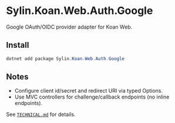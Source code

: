 # Sylin.Koan.Web.Auth.Google

Google OAuth/OIDC provider adapter for Koan Web.

## Install

```powershell
dotnet add package Sylin.Koan.Web.Auth.Google
```

## Notes
- Configure client id/secret and redirect URI via typed Options.
- Use MVC controllers for challenge/callback endpoints (no inline endpoints).

See [`TECHNICAL.md`](TECHNICAL.md) for details.